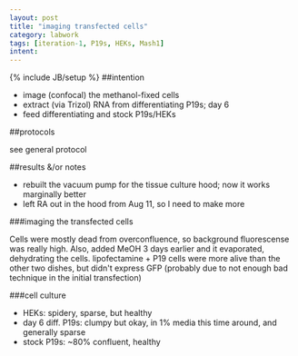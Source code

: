 ```yaml
---
layout: post
title: "imaging transfected cells"
category: labwork
tags: [iteration-1, P19s, HEKs, Mash1]
intent: 
---
```

{% include JB/setup %}
##intention

 * image (confocal) the methanol-fixed cells
 * extract (via Trizol) RNA from differentiating P19s; day 6
 * feed differentiating and stock P19s/HEKs

##protocols

see general protocol

##results &/or notes

 * rebuilt the vacuum pump for the tissue culture hood; now it works marginally better
 * left RA out in the hood from Aug 11, so I need to make more

###imaging the transfected cells

Cells were mostly dead from overconfluence, so background fluorescense was really high.
Also, added MeOH 3 days earlier and it evaporated, dehydrating the cells.
lipofectamine + P19 cells were more alive than the other two dishes, but didn't express GFP (probably due to not enough bad technique in the initial transfection)

###cell culture
 * HEKs: spidery, sparse, but healthy
 * day 6 diff. P19s: clumpy but okay, in 1% media this time around, and generally sparse
 * stock P19s: ~80% confluent, healthy
